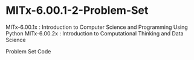 # MITx-6.00.1-2-Problem-Set
MITx-6.00.1x : Introduction to Computer Science and Programming Using Python 
MITx-6.00.2x : Introduction to Computational Thinking and Data Science

Problem Set Code

